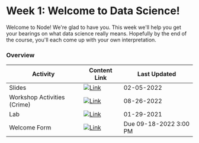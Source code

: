 # Week 1: Welcome to Data Science!

Welcome to Node! We're glad to have you. This week we'll help you get your bearings on what data science really means. Hopefully by the end of the course, you'll each come up with your own interpretation. 

### Overview
| **Activity**                   | Content Link    | Last Updated |
| ---------------                | --------------- | ----------   |
| Slides                         | [![Link](../tools/buttons/open-drive.svg)](https://docs.google.com/presentation/d/e/2PACX-1vR6UaFxr9rw9fj2p4TinrpfvvnPP4wqd4-zZ0c6aXsX6enfEQk1JdlBl9BBUWrtWOs5bF5UkVkqex_1/pub?start=false&loop=false&delayms=60000) | 02-05-2022 |
| Workshop Activities (Crime)| [![Link](../tools/buttons/open-markdown.svg)](workshop/README.md) | 08-26-2022 | 
| Lab                            | [![Link](../tools/buttons/open-markdown.svg)](../projects/project-1/README.md)  | 01-29-2021 |
| Welcome Form                   | [![Link](../tools/buttons/open-forms.svg)](https://forms.gle/rNWabuQsRDWTXhxB8) | Due 09-18-2022 3:00 PM |
